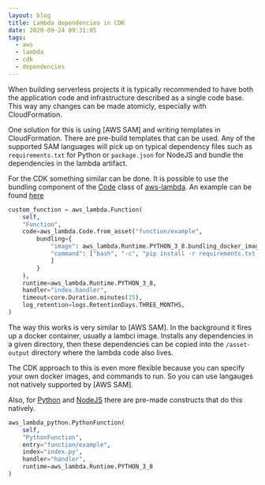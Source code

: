 ```yaml
---
layout: blog
title: Lambda dependencies in CDK
date: 2020-09-24 09:31:05
tags:
  - aws
  - lambda
  - cdk
  - dependencies
---
```


When building serverless projects it is typically recommended to have both the application code and infrastructure described as a single code base. This way any changes can be made atomicly, especially with CloudFormation.

One solution for this is using [AWS SAM] and writing templates in CloudFormation. There are pre-build templates that can be used. Any of the supported SAM languages will pick up on typical dependency files such as `requirements.txt` for Python or `package.json` for NodeJS and bundle the dependencies in the lambda artifact.

For the CDK something similar can be done. It is possible to use the bundling component of the [Code](https://docs.aws.amazon.com/cdk/api/latest/docs/@aws-cdk_aws-lambda.Code.html) class of [aws-lambda](https://docs.aws.amazon.com/cdk/api/latest/docs/aws-lambda-readme.html). An example can be found [here](https://docs.aws.amazon.com/cdk/api/latest/docs/aws-lambda-readme.html#bundling-asset-code)

```python
custom_function = aws_lambda.Function(
    self,
    "Function",
    code=aws_lambda.Code.from_asset("function/example",
        bundling={
            "image": aws_lambda.Runtime.PYTHON_3_8.bundling_docker_image,
            "command": ["bash", "-c", "pip install -r requirements.txt -t /asset-output && cp -r . /asset-output"
            ]
        }
    ),
    runtime=aws_lambda.Runtime.PYTHON_3_8,
    handler="index.handler",
    timeout=core.Duration.minutes(15),
    log_retention=logs.RetentionDays.THREE_MONTHS,
)
```

The way this works is very similar to [AWS SAM]. In the background it fires up a docker container, usually a lambci image. Installs any dependencies in a given directory, then these dependencies can be copied into the `/asset-output` directory where the lambda code also lives.

The CDK approach to this is even more flexible because you can specify your own docker images, and commands to run. So you can use langauges not natively supported by [AWS SAM].

Also, for [Python](https://docs.aws.amazon.com/cdk/api/latest/docs/aws-lambda-python-readme.html) and [NodeJS](https://docs.aws.amazon.com/cdk/api/latest/docs/aws-lambda-nodejs-readme.html) there are pre-made constructs that do this natively.


```python
aws_lambda_python.PythonFunction(
    self,
    "PythonFunction",
    entry="function/example",
    index="index.py",
    handler="handler",
    runtime=aws_lambda.Runtime.PYTHON_3_8
)
```